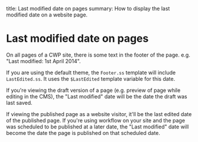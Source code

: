 title: Last modified date on pages
summary: How to display the last modified date on a website page.

# Last modified date on pages

On all pages of a CWP site, there is some text in the footer of the page. e.g. "Last modified: 1st April 2014".

If you are using the default theme, the `Footer.ss` template will include `LastEdited.ss`. It uses the `$LastEdited`
template variable for this date.

If you're viewing the draft version of a page (e.g. preview of page while editing in the CMS),
the "Last modified" date will be the date the draft was last saved.

If viewing the published page as a website visitor, it'll be the last edited date of the published page.
If you're using workflow on your site and the page was scheduled to be published at a later date, the "Last modified"
date will become the date the page is published on that scheduled date.

